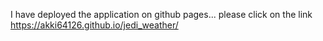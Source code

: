 I have deployed the application on github pages...
please click on the link
https://akki64126.github.io/jedi_weather/
